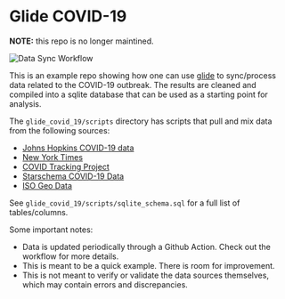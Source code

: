 Glide COVID-19
==============

**NOTE:** this repo is no longer maintined.

![Data Sync Workflow](https://github.com/kmatarese/glide-covid-19/workflows/Data%20Sync%20Workflow/badge.svg)

This is an example repo showing how one can use
[glide](https://github.com/kmatarese/glide) to sync/process data related to
the COVID-19 outbreak. The results are cleaned and compiled into a sqlite
database that can be used as a starting point for analysis.

The `glide_covid_19/scripts` directory has scripts that pull and mix data
from the following sources:

- [Johns Hopkins COVID-19 data](https://github.com/CSSEGISandData/COVID-19)
- [New York Times](https://github.com/nytimes/covid-19-data)
- [COVID Tracking Project](http://covidtracking.com/)
- [Starschema COVID-19 Data](https://github.com/starschema/COVID-19-data)
- [ISO Geo Data](https://github.com/hyperknot/country-levels)

See `glide_covid_19/scripts/sqlite_schema.sql` for a full list of tables/columns.

Some important notes:

* Data is updated periodically through a Github Action. Check out the workflow
for more details.
* This is meant to be a quick example. There is room for improvement.
* This is not meant to verify or validate the data sources themselves, which
may contain errors and discrepancies.

